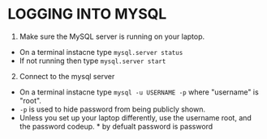 # LOGGING INTO MYSQL
1. Make sure the MySQL server is running on your laptop.
  * On a terminal instacne type `mysql.server status`
  * If not running then type `mysql.server start`
2. Connect to the mysql server
  * On a terminal instacne type `mysql -u USERNAME -p` where "username" is "root".
  * `-p` is used to hide password from being publicly shown.
  * Unless you set up your laptop differently, use the username root, and the password codeup.  \* by defualt password is password

